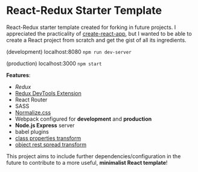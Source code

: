 # React-Redux Starter Template
React-Redux starter template created for forking in future projects. I appreciated the practicality of [create-react-app](https://github.com/facebook/create-react-app), but I wanted to be able to create a React project from scratch and get the gist of all its ingredients.

(development) localhost:8080
`npm run dev-server`

(production) localhost:3000 `npm start`

**Features**:
 - *Redux*
 - [Redux DevTools Extension](https://github.com/zalmoxisus/redux-devtools-extension)
 - React Router
 - SASS
 - [Normalize.css](https://necolas.github.io/normalize.css/)
 - Webpack configured for **development** and **production**
 - **Node.js Express** server
 - babel plugins
  - [class properties transform](https://babeljs.io/docs/plugins/transform-class-properties/)
  - [object rest spread transform](https://babeljs.io/docs/plugins/transform-object-rest-spread/)

This project aims to include further dependencies/configuration in the future to contribute to a more useful, **minimalist React template**!
